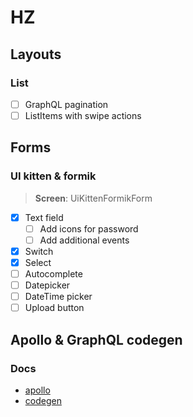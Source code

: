 # HZ

## Layouts 

### List

- [ ] GraphQL pagination
- [ ] ListItems with swipe actions

## Forms

### UI kitten & formik

> **Screen**: UiKittenFormikForm

- [X] Text field
  - [ ] Add icons for password
  - [ ] Add additional events
- [X] Switch
- [X] Select
- [ ] Autocomplete
- [ ] Datepicker
- [ ] DateTime picker
- [ ] Upload button

## Apollo & GraphQL codegen

### Docs

- [apollo](https://www.apollographql.com/docs/react/get-started/)
- [codegen](https://www.graphql-code-generator.com/docs/getting-started/installation)
